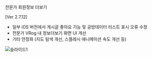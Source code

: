 전문가 회원정보 더보기

[Ver 2.7.12]
- 일부 iOS 버전에서 게시글 좋아요 기능 및 공방데이터 리스트 표시 오류 수정
- 전문가 VRog 내 정보더보기 화면 UI 개선
- 기타 안정화 (지도 탐색 개선, 스플레시 애니메이션 속도 개선 등)


![슬라이드1](https://github.com/seonghooony/KovihouseVR-iOS-Screenshot/assets/91402556/75305232-2532-4fba-8d04-f89eb5c73cd3)
